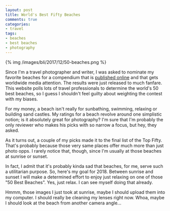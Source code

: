 ```yaml
---
layout: post
title: World's Best Fifty Beaches
comments: true
categories:
- travel
tags:
- beaches
- best beaches
- photography
---
```


{% img /images/bli/2017/12/50-beaches.png %}

Since I'm a travel photographer and writer, I was asked to nominate my favorite beaches for a compendium that is [published online](https://www.flightnetwork.com/blog/worlds-50-best-beaches/) and that gets worldwide media attention. The results were just released to much fanfare. This website polls lots of travel professionals to determine the world's 50 best beaches, so I guess I shouldn't feel guilty about weighting the contest with my biases. 

For my money, a beach isn't really for sunbathing, swimming, relaxing or building sand castles. My ratings for a beach revolve around one simplistic notion; is it absolutely great for photography? I'm sure that I'm probably the only reviewer who makes his picks with so narrow a focus, but hey, they asked. 

As it turns out, a couple of my picks made it to the final list of the Top Fifty. That's probably because those very same places offer much more than just photo opps. I rarely notice that, though, since I'm usually at those beaches at sunrise or sunset. 

In fact, I admit that it's probably kinda sad that beaches, for me, serve such a utilitarian purpose. So, here's my goal for 2018. Between sunrise and sunset I will make a determined effort to enjoy just relaxing on one of those "50 Best Beaches". Yes, just relax. I can see myself doing that already.

Hmmm, those images I just took at sunrise, maybe I should upload them into my computer. I should really be cleaning my lenses right  now. Whoa, maybe I should look at the beach from another camera angle...

